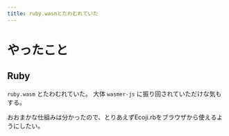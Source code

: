 ```yaml
---
title: ruby.wasmとたわむれていた
---
```


# やったこと

## Ruby

`ruby.wasm` とたわむれていた。
大体 `wasmer-js` に振り回されていただけな気もする。

おおまかな仕組みは分かったので、とりあえずEcoji.rbをブラウザから使えるようにしたい。
